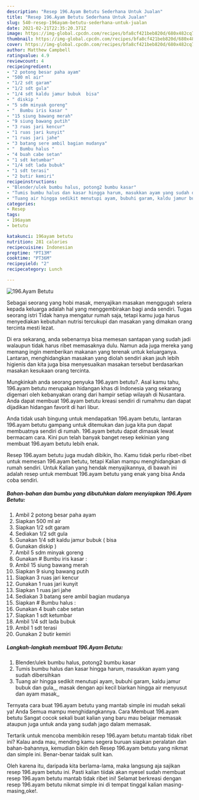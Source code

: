 ```yaml
---
description: "Resep 196.Ayam Betutu Sederhana Untuk Jualan"
title: "Resep 196.Ayam Betutu Sederhana Untuk Jualan"
slug: 540-resep-196ayam-betutu-sederhana-untuk-jualan
date: 2021-02-21T22:35:20.371Z
image: https://img-global.cpcdn.com/recipes/bfa8cf421beb820d/680x482cq70/196ayam-betutu-foto-resep-utama.jpg
thumbnail: https://img-global.cpcdn.com/recipes/bfa8cf421beb820d/680x482cq70/196ayam-betutu-foto-resep-utama.jpg
cover: https://img-global.cpcdn.com/recipes/bfa8cf421beb820d/680x482cq70/196ayam-betutu-foto-resep-utama.jpg
author: Matthew Campbell
ratingvalue: 4.9
reviewcount: 4
recipeingredient:
- "2 potong besar paha ayam"
- "500 ml air"
- "1/2 sdt garam"
- "1/2 sdt gula"
- "1/4 sdt kaldu jamur bubuk  bisa"
- " diskip "
- "5 sdm minyak goreng"
- "  Bumbu iris kasar "
- "15 siung bawang merah"
- "9 siung bawang putih"
- "3 ruas jari kencur"
- "1 ruas jari kunyit"
- "1 ruas jari jahe"
- "3 batang sere ambil bagian mudanya"
- "  Bumbu halus "
- "4 buah cabe setan"
- "1 sdt ketumbar"
- "1/4 sdt lada bubuk"
- "1 sdt terasi"
- "2 butir kemiri"
recipeinstructions:
- "Blender/ulek bumbu halus, potong2 bumbu kasar"
- "Tumis bumbu halus dan kasar hingga harum, masukkan ayam yang sudah dibersihkan"
- "Tuang air hingga sedikit menutupi ayam, bubuhi garam, kaldu jamur bubuk dan gula,,, masak dengan api kecil biarkan hingga air menyusut dan ayam masak,,"
categories:
- Resep
tags:
- 196ayam
- betutu

katakunci: 196ayam betutu 
nutrition: 281 calories
recipecuisine: Indonesian
preptime: "PT13M"
cooktime: "PT36M"
recipeyield: "2"
recipecategory: Lunch

---
```



![196.Ayam Betutu](https://img-global.cpcdn.com/recipes/bfa8cf421beb820d/680x482cq70/196ayam-betutu-foto-resep-utama.jpg)

Sebagai seorang yang hobi masak, menyajikan masakan menggugah selera kepada keluarga adalah hal yang menggembirakan bagi anda sendiri. Tugas seorang istri Tidak hanya mengatur rumah saja, tetapi kamu juga harus menyediakan kebutuhan nutrisi tercukupi dan masakan yang dimakan orang tercinta mesti lezat.

Di era  sekarang, anda sebenarnya bisa memesan santapan yang sudah jadi walaupun tidak harus ribet memasaknya dulu. Namun ada juga mereka yang memang ingin memberikan makanan yang terenak untuk keluarganya. Lantaran, menghidangkan masakan yang diolah sendiri akan jauh lebih higienis dan kita juga bisa menyesuaikan masakan tersebut berdasarkan masakan kesukaan orang tercinta. 



Mungkinkah anda seorang penyuka 196.ayam betutu?. Asal kamu tahu, 196.ayam betutu merupakan hidangan khas di Indonesia yang sekarang digemari oleh kebanyakan orang dari hampir setiap wilayah di Nusantara. Anda dapat membuat 196.ayam betutu kreasi sendiri di rumahmu dan dapat dijadikan hidangan favorit di hari libur.

Anda tidak usah bingung untuk mendapatkan 196.ayam betutu, lantaran 196.ayam betutu gampang untuk ditemukan dan juga kita pun dapat membuatnya sendiri di rumah. 196.ayam betutu dapat dimasak lewat bermacam cara. Kini pun telah banyak banget resep kekinian yang membuat 196.ayam betutu lebih enak.

Resep 196.ayam betutu juga mudah dibikin, lho. Kamu tidak perlu ribet-ribet untuk memesan 196.ayam betutu, tetapi Kalian mampu menghidangkan di rumah sendiri. Untuk Kalian yang hendak menyajikannya, di bawah ini adalah resep untuk membuat 196.ayam betutu yang enak yang bisa Anda coba sendiri.

<!--inarticleads1-->

##### Bahan-bahan dan bumbu yang dibutuhkan dalam menyiapkan 196.Ayam Betutu:

1. Ambil 2 potong besar paha ayam
1. Siapkan 500 ml air
1. Siapkan 1/2 sdt garam
1. Sediakan 1/2 sdt gula
1. Gunakan 1/4 sdt kaldu jamur bubuk ( bisa
1. Gunakan  diskip )
1. Ambil 5 sdm minyak goreng
1. Gunakan  # Bumbu iris kasar :
1. Ambil 15 siung bawang merah
1. Siapkan 9 siung bawang putih
1. Siapkan 3 ruas jari kencur
1. Gunakan 1 ruas jari kunyit
1. Siapkan 1 ruas jari jahe
1. Sediakan 3 batang sere ambil bagian mudanya
1. Siapkan  # Bumbu halus :
1. Gunakan 4 buah cabe setan
1. Siapkan 1 sdt ketumbar
1. Ambil 1/4 sdt lada bubuk
1. Ambil 1 sdt terasi
1. Gunakan 2 butir kemiri




<!--inarticleads2-->

##### Langkah-langkah membuat 196.Ayam Betutu:

1. Blender/ulek bumbu halus, potong2 bumbu kasar
1. Tumis bumbu halus dan kasar hingga harum, masukkan ayam yang sudah dibersihkan
1. Tuang air hingga sedikit menutupi ayam, bubuhi garam, kaldu jamur bubuk dan gula,,, masak dengan api kecil biarkan hingga air menyusut dan ayam masak,,




Ternyata cara buat 196.ayam betutu yang mantab simple ini mudah sekali ya! Anda Semua mampu menghidangkannya. Cara Membuat 196.ayam betutu Sangat cocok sekali buat kalian yang baru mau belajar memasak ataupun juga untuk anda yang sudah jago dalam memasak.

Tertarik untuk mencoba membikin resep 196.ayam betutu mantab tidak ribet ini? Kalau anda mau, mending kamu segera buruan siapkan peralatan dan bahan-bahannya, kemudian bikin deh Resep 196.ayam betutu yang nikmat dan simple ini. Benar-benar taidak sulit kan. 

Oleh karena itu, daripada kita berlama-lama, maka langsung aja sajikan resep 196.ayam betutu ini. Pasti kalian tiidak akan nyesel sudah membuat resep 196.ayam betutu mantab tidak ribet ini! Selamat berkreasi dengan resep 196.ayam betutu nikmat simple ini di tempat tinggal kalian masing-masing,oke!.

